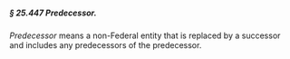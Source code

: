 ##### § 25.447 Predecessor. #####

*Predecessor* means a non-Federal entity that is replaced by a successor and includes any predecessors of the predecessor.